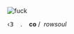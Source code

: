 <p align="center">
  
  ![fuck](https://files.catbox.moe/7xib4a.jpeg)

‹𝟥    ‎ ‎ ‎ . ‎ ‎ ‎ **co**   / ‎ *rowsoul*
<!--
**angelicswirl/angelicswirl** is a ✨ _special_ ✨ repository because its `README.md` (this file) appears on your GitHub profile.

Here are some ideas to get you started:

- 🔭 I’m currently working on ...
- 🌱 I’m currently learning ...
- 👯 I’m looking to collaborate on ...
- 🤔 I’m looking for help with ...
- 💬 Ask me about ...
- 📫 How to reach me: ...
- 😄 Pronouns: ...
- ⚡ Fun fact: ...
-->

